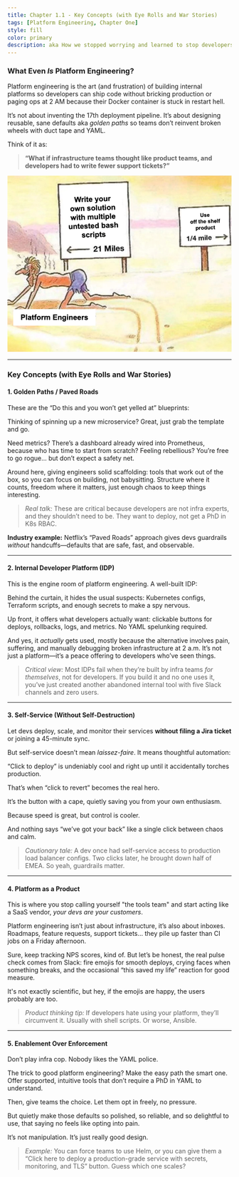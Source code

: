 ```yaml
---
title: Chapter 1.1 - Key Concepts (with Eye Rolls and War Stories)
tags: [Platform Engineering, Chapter One]
style: fill
color: primary
description: aka How we stopped worrying and learned to stop developers from YOLO-ing their infrastructure.
---
```


### **What Even _Is_ Platform Engineering?**

Platform engineering is the art (and frustration) of building internal platforms so developers can ship code without bricking production or paging ops at 2 AM because their Docker container is stuck in restart hell.

It’s not about inventing the 17th deployment pipeline. It’s about designing reusable, sane defaults aka _golden paths_ so teams don’t reinvent broken wheels with duct tape and YAML.

Think of it as:

> **“What if infrastructure teams thought like product teams, and developers had to write fewer support tickets?”**

![chapter-1-1-meme](../assets/blogs/chapter-1-1-meme.png)

---

### **Key Concepts (with Eye Rolls and War Stories)**

#### 1. **Golden Paths / Paved Roads**

These are the “Do this and you won’t get yelled at” blueprints:

Thinking of spinning up a new microservice? Great, just grab the template and go.

Need metrics? There’s a dashboard already wired into Prometheus, because who has time to start from scratch? Feeling rebellious? You’re free to go rogue... but don’t expect a safety net.

Around here, giving engineers solid scaffolding: tools that work out of the box, so you can focus on building, not babysitting. Structure where it counts, freedom where it matters, just enough chaos to keep things interesting.

> _Real talk:_ These are critical because developers are not infra experts, and they shouldn’t need to be. They want to deploy, not get a PhD in K8s RBAC.

**Industry example:** Netflix’s “Paved Roads” approach gives devs guardrails _without_ handcuffs—defaults that are safe, fast, and observable.

---

#### 2. **Internal Developer Platform (IDP)**

This is the engine room of platform engineering. A well-built IDP:

Behind the curtain, it hides the usual suspects: Kubernetes configs, Terraform scripts, and enough secrets to make a spy nervous.

Up front, it offers what developers actually want: clickable buttons for deploys, rollbacks, logs, and metrics. No YAML spelunking required.

And yes, it _actually_ gets used, mostly because the alternative involves pain, suffering, and manually debugging broken infrastructure at 2 a.m. It’s not just a platform—it’s a peace offering to developers who’ve seen things.

> _Critical view:_ Most IDPs fail when they’re built by infra teams _for themselves_, not for developers. If you build it and no one uses it, you’ve just created another abandoned internal tool with five Slack channels and zero users.

---

#### 3. **Self-Service (Without Self-Destruction)**

Let devs deploy, scale, and monitor their services **without filing a Jira ticket** or joining a 45-minute sync.

But self-service doesn’t mean _laissez-faire_. It means thoughtful automation:

“Click to deploy” is undeniably cool and right up until it accidentally torches production.

That’s when “click to revert” becomes the real hero.

It’s the button with a cape, quietly saving you from your own enthusiasm.

Because speed is great, but control is cooler.

And nothing says “we’ve got your back” like a single click between chaos and calm.

> _Cautionary tale:_ A dev once had self-service access to production load balancer configs. Two clicks later, he brought down half of EMEA. So yeah, guardrails matter.

---

#### 4. **Platform as a Product**

This is where you stop calling yourself "the tools team" and start acting like a SaaS vendor, _your devs are your customers_.

Platform engineering isn’t just about infrastructure, it’s also about inboxes. Roadmaps, feature requests, support tickets… they pile up faster than CI jobs on a Friday afternoon.

Sure, keep tracking NPS scores, kind of. But let’s be honest, the real pulse check comes from Slack: fire emojis for smooth deploys, crying faces when something breaks, and the occasional “this saved my life” reaction for good measure.

It's not exactly scientific, but hey, if the emojis are happy, the users probably are too.

> _Product thinking tip:_ If developers hate using your platform, they’ll circumvent it. Usually with shell scripts. Or worse, Ansible.

---

#### 5. **Enablement Over Enforcement**

Don’t play infra cop. Nobody likes the YAML police.

The trick to good platform engineering? Make the easy path the smart one. Offer supported, intuitive tools that don’t require a PhD in YAML to understand.

Then, give teams the choice. Let them opt in freely, no pressure.

But quietly make those defaults so polished, so reliable, and so delightful to use, that saying no feels like opting into pain.

It’s not manipulation. It’s just really good design.

> _Example:_ You can force teams to use Helm, or you can give them a “Click here to deploy a production-grade service with secrets, monitoring, and TLS” button. Guess which one scales?
